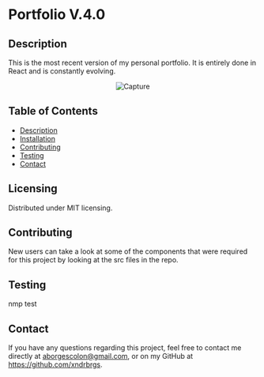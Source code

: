   # Portfolio V.4.0

  ## Description

  This is the most recent version of my personal portfolio. It is entirely done in React and is constantly evolving. 
  
  <div align="center">
  <img src="https://i.ibb.co/0nXWQRM/Screen-Shot-2022-04-08-at-11-18-57-AM.png" alt="Capture" border="0">
</div>

  ## Table of Contents
  - [Description](#description)
  - [Installation](#installation)
  - [Contributing](#contributing)
  - [Testing](#testing)
  - [Contact](#contact)

  ## Licensing
  Distributed under MIT licensing. 

  ## Contributing
  New users can take a look at some of the components that were required for this project by looking at the src files in the repo.

  ## Testing
  nmp test

  ## Contact
  If you have any questions regarding this project, feel free to contact me directly at aborgescolon@gmail.com, or on my GitHub at https://github.com/xndrbrgs.

